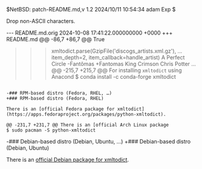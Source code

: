 $NetBSD: patch-README.md,v 1.2 2024/10/11 10:54:34 adam Exp $

Drop non-ASCII characters.

--- README.md.orig	2024-10-08 17:41:22.000000000 +0000
+++ README.md
@@ -86,7 +86,7 @@ True
 >>> xmltodict.parse(GzipFile('discogs_artists.xml.gz'),
 ...     item_depth=2, item_callback=handle_artist)
 A Perfect Circle
-Fantômas
+Fantomas
 King Crimson
 Chris Potter
 ...
@@ -215,7 +215,7 @@ For installing `xmltodict` using Anacond
 $ conda install -c conda-forge xmltodict
 ```
 
-### RPM-based distro (Fedora, RHEL, …)
+### RPM-based distro (Fedora, RHEL)
 
 There is an [official Fedora package for xmltodict](https://apps.fedoraproject.org/packages/python-xmltodict).
 
@@ -231,7 +231,7 @@ There is an [official Arch Linux package
 $ sudo pacman -S python-xmltodict
 ```
 
-### Debian-based distro (Debian, Ubuntu, …)
+### Debian-based distro (Debian, Ubuntu)
 
 There is an [official Debian package for xmltodict](https://tracker.debian.org/pkg/python-xmltodict).
 
